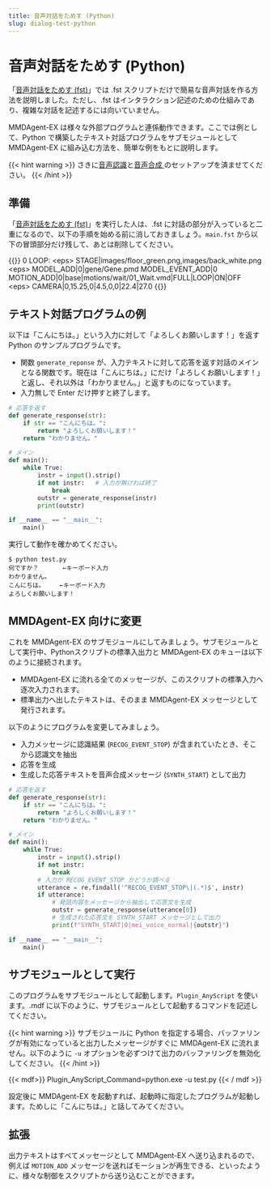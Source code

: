 ```yaml
---
title: 音声対話をためす (Python)
slug: dialog-test-python
---
```

# 音声対話をためす (Python)

「[音声対話をためす (fst)](../dialog-test-fst)」では .fst スクリプトだけで簡易な音声対話を作る方法を説明しました。ただし、.fst はインタラクション記述のための仕組みであり、複雑な対話を記述するには向いていません。

MMDAgent-EX は様々な外部プログラムと連係動作できます。ここでは例として、Python で構築したテキスト対話プログラムをサブモジュールとして MMDAgent-EX に組み込む方法を、簡単な例をもとに説明します。

{{< hint warning >}}
さきに[音声認識](../asr-setup)と[音声合成
](../tts-test)のセットアップを済ませてください。
{{< /hint >}}

## 準備

「[音声対話をためす (fst)](../dialog-test-fst)」を実行した人は、.fst に対話の部分が入っていると二重になるので、以下の手順を始める前に消しておきましょう。`main.fst` から以下の冒頭部分だけ残して、あとは削除してください。

{{<fst>}}
0 LOOP:
    &lt;eps&gt; STAGE|images/floor_green.png,images/back_white.png
    &lt;eps&gt; MODEL_ADD|0|gene/Gene.pmd
    MODEL_EVENT_ADD|0  MOTION_ADD|0|base|motions/wait/01_Wait.vmd|FULL|LOOP|ON|OFF
    &lt;eps&gt; CAMERA|0,15.25,0|4.5,0,0|22.4|27.0
{{</fst>}}

## テキスト対話プログラムの例

以下は「こんにちは。」という入力に対して「よろしくお願いします！」を返す Python のサンプルプログラムです。

- 関数 `generate_reponse` が、入力テキストに対して応答を返す対話のメインとなる関数です。現在は「こんにちは。」にだけ「よろしくお願いします！」と返し、それ以外は「わかりません。」と返すものになっています。
- 入力無しで Enter だけ押すと終了します。

```python
# 応答を返す
def generate_response(str):
    if str == "こんにちは。":
        return "よろしくお願いします！"
    return "わかりません。"

# メイン
def main():
    while True:
        instr = input().strip()
        if not instr:   # 入力が無ければ終了
            break
        outstr = generate_response(instr)
        print(outstr)

if __name__ == "__main__":
    main()
```

実行して動作を確かめてください。

```shell
$ python test.py
何ですか？　　　　←キーボード入力
わかりません。
こんにちは。　　　←キーボード入力
よろしくお願いします！
```

## MMDAgent-EX 向けに変更

これを MMDAgent-EX のサブモジュールにしてみましょう。サブモジュールとして実行中、Pythonスクリプトの標準入出力と MMDAgent-EX のキューは以下のように接続されます。

- MMDAgent-EX に流れる全てのメッセージが、このスクリプトの標準入力へ逐次入力されます。
- 標準出力へ出したテキストは、そのまま MMDAgent-EX メッセージとして発行されます。

以下のようにプログラムを変更してみましょう。

- 入力メッセージに認識結果 (`RECOG_EVENT_STOP`) が含まれていたとき、そこから認識文を抽出
- 応答を生成
- 生成した応答テキストを音声合成メッセージ (`SYNTH_START`) として出力

```python
# 応答を返す
def generate_response(str):
    if str == "こんにちは。":
        return "よろしくお願いします！"
    return "わかりません。"

# メイン
def main():
    while True:
        instr = input().strip()
        if not instr:
            break
        # 入力が RECOG_EVENT_STOP かどうか調べる
        utterance = re.findall('^RECOG_EVENT_STOP\|(.*)$', instr)
        if utterance:
            # 発話内容をメッセージから抽出して応答文を生成
            outstr = generate_response(utterance[0])
            # 生成された応答文を SYNTH_START メッセージとして出力
            print(f"SYNTH_START|0|mei_voice_normal|{outstr}")

if __name__ == "__main__":
    main()
```

## サブモジュールとして実行

このプログラムをサブモジュールとして起動します。`Plugin_AnyScript` を使います。.mdf に以下のように、サブモジュールとして起動するコマンドを記述してください。

{{< hint warning >}}
サブモジュールに Python を指定する場合、バッファリングが有効になっていると出力したメッセージがすぐに MMDAgent-EX に流れません。以下のように `-u` オプションを必ずつけて出力のバッファリングを無効化してください。
{{< /hint >}}

{{< mdf>}}
Plugin_AnyScript_Command=python.exe -u test.py
{{< / mdf >}}

設定後に MMDAgent-EX を起動すれば、起動時に指定したプログラムが起動します。ためしに「こんにちは。」と話してみてください。

## 拡張

出力テキストはすべてメッセージとして MMDAgent-EX へ送り込まれるので、例えば `MOTION_ADD` メッセージを送ればモーションが再生できる、といったように、様々な制御をスクリプトから送り込むことができます。